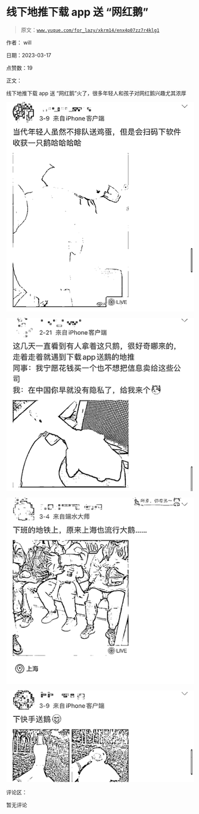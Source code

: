 # 线下地推下载 app 送 “网红鹅”

> 原文：[`www.yuque.com/for_lazy/xkrm14/enx4p07zz7r4klg1`](https://www.yuque.com/for_lazy/xkrm14/enx4p07zz7r4klg1)

作者： will

日期：2023-03-17

点赞数：19

正文：

线下地推下载 app 送 “网红鹅”火了，很多年轻人和孩子对网红鹅兴趣尤其浓厚

![](img/2d8cec99d13d930b9096f02973726e25.png)  

![](img/1f1b39774295daa1f6eb9bb61d7fa652.png)  

![](img/b9e08912198653cd0acd3612cccf723c.png)  

![](img/c69aa07cc3cd57ea64904a4daef76ef4.png)  

评论区：

暂无评论



